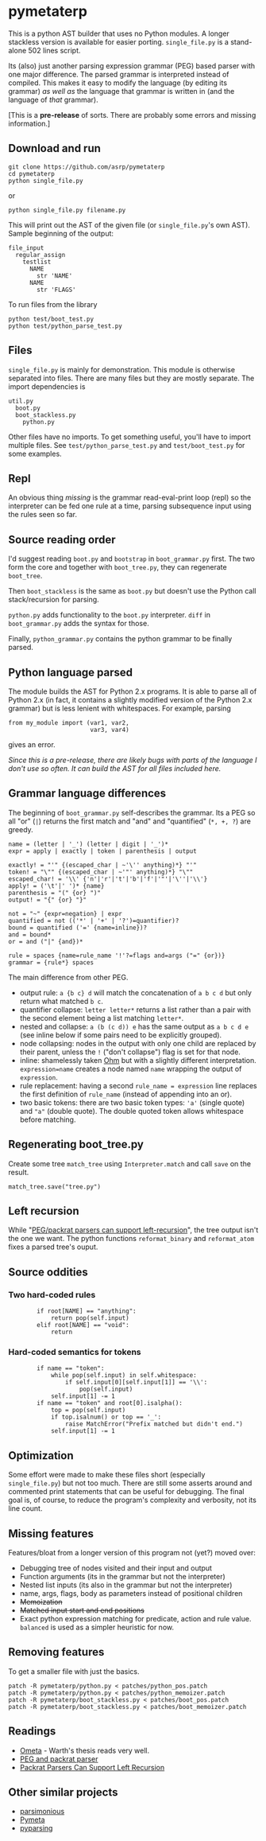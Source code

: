 # pymetaterp

This is a python AST builder that uses no Python modules. A longer stackless version is available for easier porting. `single_file.py` is a stand-alone 502 lines script.

Its (also) just another parsing expression grammar (PEG) based parser with one major difference. The parsed grammar is interpreted instead of compiled. This makes it easy to modify the language (by editing its grammar) *as well as* the language that grammar is written in (and the language of *that* grammar).

[This is a **pre-release** of sorts. There are probably some errors and missing information.]

## Download and run

    git clone https://github.com/asrp/pymetaterp
    cd pymetaterp
    python single_file.py

or

    python single_file.py filename.py

This will print out the AST of the given file (or `single_file.py`'s own AST). Sample beginning of the output:

    file_input
      regular_assign
        testlist
          NAME
            str 'NAME'
          NAME
            str 'FLAGS'

To run files from the library

    python test/boot_test.py 
    python test/python_parse_test.py 

## Files

`single_file.py` is mainly for demonstration. This module is otherwise separated into files. There are many files but they are mostly separate. The import dependencies is

    util.py
      boot.py
      boot_stackless.py
        python.py

Other files have no imports. To get something useful, you'll have to import multiple files. See `test/python_parse_test.py` and `test/boot_test.py` for some examples.

## Repl

An obvious thing *missing* is the grammar read-eval-print loop (repl) so the interpreter can be fed one rule at a time, parsing subsequence input using the rules seen so far.

## Source reading order

I'd suggest reading `boot.py` and `bootstrap` in `boot_grammar.py` first. The two form the core and together with `boot_tree.py`, they can regenerate `boot_tree`.

Then `boot_stackless` is the same as `boot.py` but doesn't use the Python call stack/recursion for parsing.

`python.py` adds functionality to the `boot.py` interpreter. `diff` in `boot_grammar.py` adds the syntax for those.

Finally, `python_grammar.py` contains the python grammar to be finally parsed.

## Python language parsed

The module builds the AST for Python 2.x programs. It is able to parse all of Python 2.x (in fact, it contains a slightly modified version of the Python 2.x grammar) but is less lenient with whitespaces. For example, parsing

    from my_module import (var1, var2,
                           var3, var4)

gives an error.

*Since this is a pre-release, there are likely bugs with parts of the language I don't use so often. It _can_ build the AST for all files included here.* 

## Grammar language differences

The beginning of `boot_grammar.py` self-describes the grammar. Its a PEG so all "or" (`|`) returns the first match and "and" and "quantified" (`*, +, ?`) are greedy.

    name = (letter | '_') (letter | digit | '_')*
    expr = apply | exactly | token | parenthesis | output

    exactly! = "'" {(escaped_char | ~'\'' anything)*} "'"
    token! = "\"" {(escaped_char | ~'"' anything)*} "\""
    escaped_char! = '\\' {'n'|'r'|'t'|'b'|'f'|'"'|'\''|'\\'}
    apply! = ('\t'|' ')* {name}
    parenthesis = "(" {or} ")"
    output! = "{" {or} "}"

    not = "~" {expr=negation} | expr
    quantified = not (('*' | '+' | '?')=quantifier)?
    bound = quantified ('=' {name=inline})?
    and = bound*
    or = and ("|" {and})*

    rule = spaces {name=rule_name '!'?=flags and=args ("=" {or})}
    grammar = {rule*} spaces

The main difference from other PEG.

- output rule: `a {b c} d` will match the concatenation of `a b c d` but only return what matched `b c`.
- quantifier collapse: `letter letter*` returns a list rather than a pair with the second element being a list matching `letter*`.
- nested and collapse: `a (b (c d)) e` has the same output as `a b c d e` (see inline below if some pairs need to be explicitly grouped).
- node collapsing: nodes in the output with only one child are replaced by their parent, unless the `!` ("don't collapse") flag is set for that node.
- inline: shamelessly taken [Ohm](https://github.com/ohm) but with a slightly different interpretation. `expression=name` creates a node named `name` wrapping the output of `expression`.
- rule replacement: having a second `rule_name = expression` line replaces the first definition of `rule_name` (instead of appending into an or).
- two basic tokens: there are two basic token types: `'a'` (single quote) and `"a"` (double quote). The double quoted token allows whitespace before matching.

## Regenerating boot_tree.py

Create some tree `match_tree` using `Interpreter.match` and call `save` on the result.

    match_tree.save("tree.py")

## Left recursion

While "[PEG/packrat parsers can support left-recursion]((http://www.vpri.org/pdf/tr2007002_packrat.pdf))", the tree output isn't the one we want. The python functions `reformat_binary` and `reformat_atom` fixes a parsed tree's ouput.

## Source oddities

### Two hard-coded rules

            if root[NAME] == "anything":
                return pop(self.input)
            elif root[NAME] == "void":
                return

### Hard-coded semantics for tokens

            if name == "token":
                while pop(self.input) in self.whitespace:
                    if self.input[0][self.input[1]] == '\\':
                        pop(self.input)
                self.input[1] -= 1
            if name == "token" and root[0].isalpha():
                top = pop(self.input)
                if top.isalnum() or top == '_':
                    raise MatchError("Prefix matched but didn't end.")
                self.input[1] -= 1

## Optimization

Some effort were made to make these files short (especially `single_file.py`) but not too much. There are still some asserts around and commented print statements that can be useful for debugging. The final goal is, of course, to reduce the program's complexity and verbosity, not its line count.

## Missing features

Features/bloat from a longer version of this program not (yet?) moved over:

- Debugging tree of nodes visited and their input and output
- Function arguments (its in the grammar but not the interpreter)
- Nested list inputs (its also in the grammar but not the interpreter)
- name, args, flags, body as parameters instead of positional children
- ~~Memoization~~
- ~~Matched input start and end positions~~
- Exact python expression matching for predicate, action and rule value. `balanced` is used as a simpler heuristic for now.

## Removing features

To get a smaller file with just the basics.

    patch -R pymetaterp/python.py < patches/python_pos.patch
    patch -R pymetaterp/python.py < patches/python_memoizer.patch
    patch -R pymetaterp/boot_stackless.py < patches/boot_pos.patch
    patch -R pymetaterp/boot_stackless.py < patches/boot_memoizer.patch

## Readings

- [Ometa](http://www.tinlizzie.org/ometa/) - Warth's thesis reads very well.
- [PEG and packrat parser](http://bford.info/packrat/)
- [Packrat Parsers Can Support Left Recursion](http://www.vpri.org/pdf/tr2007002_packrat.pdf)

## Other similar projects

- [parsimonious](https://github.com/erikrose/parsimonious)
- [Pymeta](https://pypi.python.org/pypi/PyMeta/)
- [pyparsing](http://pyparsing.wikispaces.com/)
